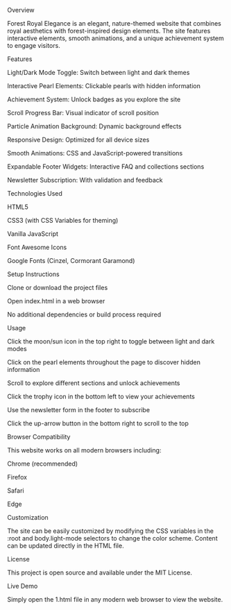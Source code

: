 Overview

Forest Royal Elegance is an elegant, nature-themed website that combines royal aesthetics with forest-inspired design elements. The site features interactive elements, smooth animations, and a unique achievement system to engage visitors.

Features

Light/Dark Mode Toggle: Switch between light and dark themes

Interactive Pearl Elements: Clickable pearls with hidden information

Achievement System: Unlock badges as you explore the site

Scroll Progress Bar: Visual indicator of scroll position

Particle Animation Background: Dynamic background effects

Responsive Design: Optimized for all device sizes

Smooth Animations: CSS and JavaScript-powered transitions

Expandable Footer Widgets: Interactive FAQ and collections sections

Newsletter Subscription: With validation and feedback

Technologies Used

HTML5

CSS3 (with CSS Variables for theming)

Vanilla JavaScript

Font Awesome Icons

Google Fonts (Cinzel, Cormorant Garamond)

Setup Instructions

Clone or download the project files

Open index.html in a web browser

No additional dependencies or build process required

Usage

Click the moon/sun icon in the top right to toggle between light and dark modes

Click on the pearl elements throughout the page to discover hidden information

Scroll to explore different sections and unlock achievements

Click the trophy icon in the bottom left to view your achievements

Use the newsletter form in the footer to subscribe

Click the up-arrow button in the bottom right to scroll to the top

Browser Compatibility

This website works on all modern browsers including:

Chrome (recommended)

Firefox

Safari

Edge

Customization

The site can be easily customized by modifying the CSS variables in the :root and body.light-mode selectors to change the color scheme. Content can be updated directly in the HTML file.

License

This project is open source and available under the MIT License.

Live Demo

Simply open the 1.html file in any modern web browser to view the website.
